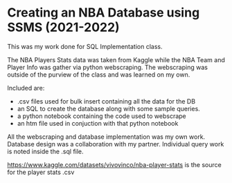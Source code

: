 # Creating an NBA Database using SSMS (2021-2022)

This was my work done for SQL Implementation class.

The NBA Players Stats data was taken from Kaggle while the NBA Team and Player Info was gather via python webscraping.  The webscraping was outside of the purview of the class and was learned on my own.

Included are: 
* .csv files used for bulk insert containing all the data for the DB
* an SQL to create the database along with some sample queries.
* a python notebook containing the code used to webscrape
* an htm file used in conjuction with that python notebook

All the webscraping and database implementation was my own work.  Database design was a collaboration with my partner.  Individual query work is noted inside the .sql file.

https://www.kaggle.com/datasets/vivovinco/nba-player-stats is the source for the player stats .csv
